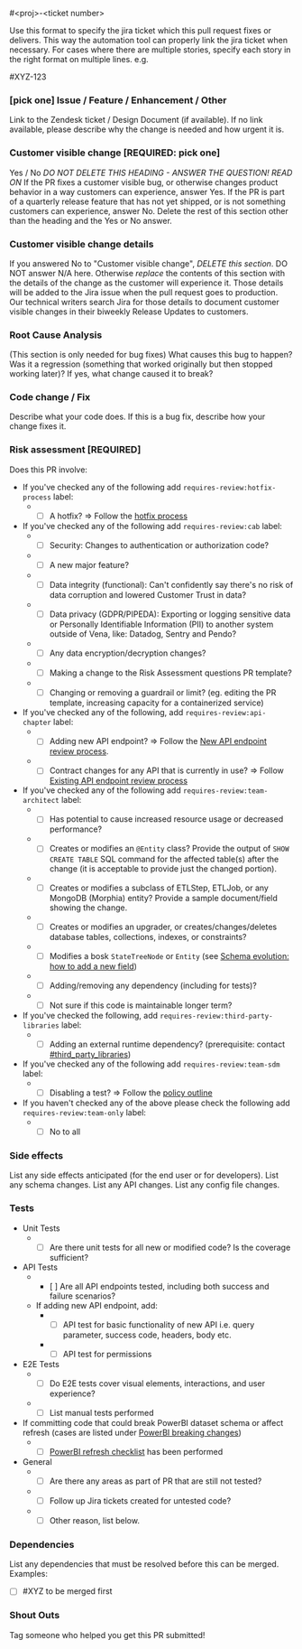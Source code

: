 #\<proj\>-\<ticket number\>

Use this format to specify the jira ticket which this pull request fixes or delivers. This way the automation tool can properly link the jira ticket when necessary. For cases where there are multiple stories, specify each story in the right format on multiple lines.
e.g.

#XYZ-123

### [pick one] Issue / Feature / Enhancement / Other
Link to the Zendesk ticket / Design Document (if available).
If no link available, please describe why the change is needed and how urgent it is.

### Customer visible change [REQUIRED: pick one]
Yes / No 
*DO NOT DELETE THIS HEADING - ANSWER THE QUESTION! READ ON*
If the PR fixes a customer visible bug, or otherwise changes product behavior in a way customers can experience, answer Yes.
If the PR is part of a quarterly release feature that has not yet shipped, or is not something customers can experience, answer No.
Delete the rest of this section other than the heading and the Yes or No answer.

### Customer visible change details
If you answered No to "Customer visible change", *DELETE this section*. DO NOT answer N/A here.
Otherwise *replace* the contents of this section with the details of the change as the customer will experience it. Those details will be added to the Jira issue when the pull request goes to production. Our technical writers search Jira for those details to document customer visible changes in their biweekly Release Updates to customers.

### Root Cause Analysis
(This section is only needed for bug fixes) What causes this bug to happen? Was it a regression (something that worked originally but then stopped working later)? If yes, what change caused it to break?

### Code change / Fix
Describe what your code does. If this is a bug fix, describe how your change fixes it.

### Risk assessment [REQUIRED]
Does this PR involve:

- If you've checked any of the following add `requires-review:hotfix-process` label:
  - * [ ] A hotfix? => Follow the [hotfix process](https://venasolutions.atlassian.net/wiki/spaces/DEV/pages/820346947/Hotfix+Change+Management+Deployment+Process)
- If you've checked any of the following add `requires-review:cab` label:
  - * [ ] Security: Changes to authentication or authorization code? 
  - * [ ] A new major feature?
  - * [ ] Data integrity (functional): Can't confidently say there's no risk of data corruption and lowered Customer Trust in data?
  - * [ ] Data privacy (GDPR/PIPEDA): Exporting or logging sensitive data or Personally Identifiable Information (PII) to another system outside of Vena, like: Datadog, Sentry and Pendo?
  - * [ ] Any data encryption/decryption changes?
  - * [ ] Making a change to the Risk Assessment questions PR template?
  - * [ ] Changing or removing a guardrail or limit? (eg. editing the PR template, increasing capacity for a containerized service)
- If you've checked any of the following, add `requires-review:api-chapter` label:
  - * [ ] Adding new API endpoint? => Follow the [New API endpoint review process](https://venasolutions.atlassian.net/wiki/spaces/DEV/pages/3646521346/New+API+endpoint+review+process).
  - * [ ] Contract changes for any API that is currently in use? => Follow [Existing API endpoint review process](https://venasolutions.atlassian.net/wiki/spaces/DEV/pages/3661627461/Existing+API+endpoint+review+process)
- If you've checked any of the following add `requires-review:team-architect` label:
  - * [ ] Has potential to cause increased resource usage or decreased performance?
  - * [ ] Creates or modifies an `@Entity` class? Provide the output of `SHOW CREATE TABLE` SQL command for the affected table(s) after the change (it is acceptable to provide just the changed portion).
  - * [ ] Creates or modifies a subclass of ETLStep, ETLJob, or any MongoDB (Morphia) entity? Provide a sample document/field showing the change.
  - * [ ] Creates or modifies an upgrader, or creates/changes/deletes database tables, collections, indexes, or constraints?
  - * [ ] Modifies a bosk `StateTreeNode` or `Entity` (see [Schema evolution: how to add a new field](https://github.com/venasolutions/bosk/blob/develop/docs/USERS.md#schema-evolution-how-to-add-a-new-field))
  - * [ ] Adding/removing any dependency (including for tests)?
  - * [ ] Not sure if this code is maintainable longer term?
- If you've checked the following, add `requires-review:third-party-libraries` label:
  - * [ ] Adding an external runtime dependency? (prerequisite: contact [#third_party_libraries](https://vena.slack.com/archives/C013G16719N))
- If you've checked any of the following add `requires-review:team-sdm` label:
  - * [ ] Disabling a test? => Follow the [policy outline](https://venasolutions.atlassian.net/wiki/spaces/DEV/pages/4134567969/Policy+on+disabling+tests)
- If you haven't checked any of the above please check the following add `requires-review:team-only` label:
  - * [ ] No to all

<!---
Helpful links
- [Change management procedure](https://venasolutions.atlassian.net/wiki/spaces/DEV/pages/3192455173/Change+management+procedure)
- [Normal Lite Model](https://venasolutions.atlassian.net/wiki/spaces/DEV/pages/3192455173/Change+management+procedure#1.-Normal-Lite-Model)
- [Review Boards](https://venasolutions.atlassian.net/wiki/spaces/DEV/pages/3208249345/Risk+Assessment+by+codebase)
--->

### Side effects
List any side effects anticipated (for the end user or for developers).
List any schema changes.
List any API changes.
List any config file changes.

### Tests
- Unit Tests
  - * [ ] Are there unit tests for all new or modified code? Is the coverage sufficient? 
- API Tests
  -  * [ ]​ Are all API endpoints tested, including both success and failure scenarios? 
  - If adding new API endpoint, add:
    - * [ ] API test for basic functionality of new API i.e. query parameter, success code, headers, body etc. 
    - * [ ] API test for permissions
- E2E Tests
  - * [ ] Do E2E tests cover visual elements, interactions, and user experience? 
  - * [ ] List manual tests performed   
- If committing code that could break PowerBI dataset schema or affect refresh (cases are listed under [PowerBI breaking changes](https://venasolutions.atlassian.net/wiki/spaces/DI/pages/3524755461/PowerBI+refresh+checklist#Breaking-changes))
  - * [ ] [PowerBI refresh checklist](https://venasolutions.atlassian.net/wiki/spaces/DI/pages/3524755461/PowerBI+refresh+checklist) has been performed
- General
  - * [ ] Are there any areas as part of PR that are still not tested?
  - * [ ] Follow up Jira tickets created for untested code?
  - * [ ] Other reason, list below.

### Dependencies
List any dependencies that must be resolved before this can be merged. Examples:
- [ ] #XYZ to be merged first

### Shout Outs
Tag someone who helped you get this PR submitted!